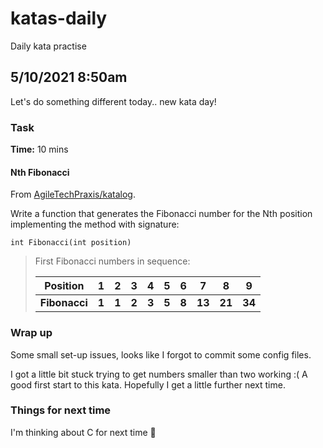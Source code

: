 # katas-daily

Daily kata practise

## 5/10/2021 8:50am

Let's do something different today.. new kata day!

### Task

**Time:** 10 mins

#### Nth Fibonacci

From [AgileTechPraxis/katalog](https://github.com/AgileTechPraxis/katalog).

Write a function that generates the Fibonacci number for the Nth position implementing the method with signature:


`int Fibonacci(int position)`


>  First Fibonacci numbers in sequence:
>
>  Position | 1 | 2 | 3 | 4 | 5 | 6 | 7 | 8 | 9
>  --- | --- | --- | --- | --- | --- | --- | --- | --- | ---
>  **Fibonacci** | **1** | **1** | **2** | **3** | **5** | **8** | **13** | **21** | **34**
>


### Wrap up

Some small set-up issues, looks like I forgot to commit some config files.

I got a little bit stuck trying to get numbers smaller than two working :( A good first start to this kata. Hopefully I get a little further next time.

### Things for next time
I'm thinking about C for next time 👀